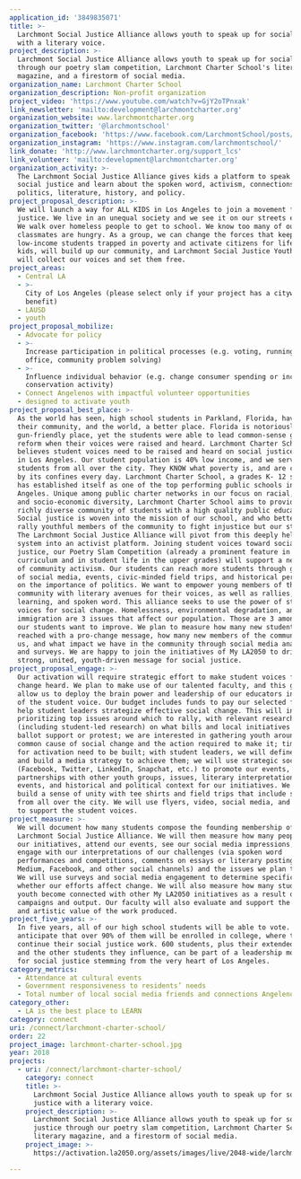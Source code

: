 ```yaml
---
application_id: '3849835071'
title: >-
  Larchmont Social Justice Alliance allows youth to speak up for social justice
  with a literary voice.
project_description: >-
  Larchmont Social Justice Alliance allows youth to speak up for social justice
  through our poetry slam competition, Larchmont Charter School's literary
  magazine, and a firestorm of social media.
organization_name: Larchmont Charter School
organization_description: Non-profit organization
project_video: 'https://www.youtube.com/watch?v=GjY2oTPnxak'
link_newsletter: 'mailto:development@larchmontcharter.org'
organization_website: www.larchmontcharter.org
organization_twitter: '@larchmontschool'
organization_facebook: 'https://www.facebook.com/LarchmontSchool/posts/10160153595750361'
organization_instagram: 'https://www.instagram.com/larchmontschool/'
link_donate: 'http://www.larchmontcharter.org/support_lcs'
link_volunteer: 'mailto:development@larchmontcharter.org'
organization_activity: >-
  The Larchmont Social Justice Alliance gives kids a platform to speak up for
  social justice and learn about the spoken word, activism, connections, youth
  politics, literature, history, and policy.
project_proposal_description: >-
  We will launch a way for ALL KIDS in Los Angeles to join a movement for social
  justice. We live in an unequal society and we see it on our streets every day.
  We walk over homeless people to get to school. We know too many of our
  classmates are hungry. As a group, we can change the forces that keep
  low-income students trapped in poverty and activate citizens for life. We, the
  kids, will build up our community, and Larchmont Social Justice Youth Alliance
  will collect our voices and set them free.
project_areas:
  - Central LA
  - >-
    City of Los Angeles (please select only if your project has a citywide
    benefit)
  - LAUSD
  - youth
project_proposal_mobilize:
  - Advocate for policy
  - >-
    Increase participation in political processes (e.g. voting, running for
    office, community problem solving)
  - >-
    Influence individual behavior (e.g. change consumer spending or increase
    conservation activity)
  - Connect Angelenos with impactful volunteer opportunities
  - designed to activate youth
project_proposal_best_place: >-
  As the world has seen, high school students in Parkland, Florida, have made
  their community, and the world, a better place. Florida is notoriously
  gun-friendly place, yet the students were able to lead common-sense gun law
  reform when their voices were raised and heard. Larchmont Charter School
  believes student voices need to be raised and heard on social justice issues
  in Los Angeles. Our student population is 40% low income, and we serve
  students from all over the city. They KNOW what poverty is, and are confronted
  by its confines every day. Larchmont Charter School, a grades K- 12 school,
  has established itself as one of the top performing public schools in Los
  Angeles. Unique among public charter networks in our focus on racial, ethnic,
  and socio-economic diversity, Larchmont Charter School aims to provide a
  richly diverse community of students with a high quality public education.
  Social justice is woven into the mission of our school, and who better to
  rally youthful members of the community to fight injustice but our students?
  The Larchmont Social Justice Alliance will pivot from this deeply held value
  system into an activist platform. Joining student voices toward social
  justice, our Poetry Slam Competition (already a prominent feature in our
  curriculum and in student life in the upper grades) will support a new level
  of community activism. Our students can reach more students through guided use
  of social media, events, civic-minded field trips, and historical perspective
  on the importance of politics. We want to empower young members of the
  community with literary avenues for their voices, as well as rallies, service
  learning, and spoken word. This alliance seeks to use the power of student
  voices for social change. Homelessness, environmental degradation, and
  immigration are 3 issues that affect our population. Those are 3 among many
  our students want to improve. We plan to measure how many new students are
  reached with a pro-change message, how many new members of the community join
  us, and what impact we have in the community through social media analytics
  and surveys. We are happy to join the initiatives of My LA2050 to drive a
  strong, united, youth-driven message for social justice.
project_proposal_engage: >-
  Our activation will require strategic effort to make student voices for social
  change heard. We plan to make use of our talented faculty, and this grant will
  allow us to deploy the brain power and leadership of our educators in service
  of the student voice. Our budget includes funds to pay our selected faculty to
  help student leaders strategize effective social change. This will include 1.)
  prioritizing top issues around which to rally, with relevant research
  (including student-led research) on what bills and local initiatives need
  ballot support or protest; we are interested in gathering youth around the
  common cause of social change and the action required to make it; timelines
  for activation need to be built; with student leaders, we will define goals
  and build a media strategy to achieve them; we will use strategic social media
  (Facebook, Twitter, LinkedIn, Snapchat, etc.) to promote our events, rallies,
  partnerships with other youth groups, issues, literary interpretations of
  events, and historical and political context for our initiatives. We will also
  build a sense of unity with tee shirts and field trips that include students
  from all over the city. We will use flyers, video, social media, and publicity
  to support the student voices.
project_measure: >-
  We will document how many students compose the founding membership of
  Larchmont Social Justice Alliance. We will then measure how many people join
  our initiatives, attend our events, see our social media impressions, and
  engage with our interpretations of our challenges (via spoken word
  performances and competitions, comments on essays or literary postings via
  Medium, Facebook, and other social channels) and the issues we plan to effect.
  We will use surveys and social media engagement to determine specifically
  whether our efforts affect change. We will also measure how many students and
  youth become connected with other My LA2050 initiatives as a result of our
  campaigns and output. Our faculty will also evaluate and support the literary
  and artistic value of the work produced.
project_five_years: >-
  In five years, all of our high school students will be able to vote. We
  anticipate that over 90% of them will be enrolled in college, where they can
  continue their social justice work. 600 students, plus their extended families
  and the other students they influence, can be part of a leadership movement
  for social justice stemming from the very heart of Los Angeles.
category_metrics:
  - Attendance at cultural events
  - Government responsiveness to residents’ needs
  - Total number of local social media friends and connections Angelenos have
category_other:
  - LA is the best place to LEARN
category: connect
uri: /connect/larchmont-charter-school/
order: 22
project_image: larchmont-charter-school.jpg
year: 2018
projects:
  - uri: /connect/larchmont-charter-school/
    category: connect
    title: >-
      Larchmont Social Justice Alliance allows youth to speak up for social
      justice with a literary voice.
    project_description: >-
      Larchmont Social Justice Alliance allows youth to speak up for social
      justice through our poetry slam competition, Larchmont Charter School's
      literary magazine, and a firestorm of social media.
    project_image: >-
      https://activation.la2050.org/assets/images/live/2048-wide/larchmont-charter-school.jpg

---
```

